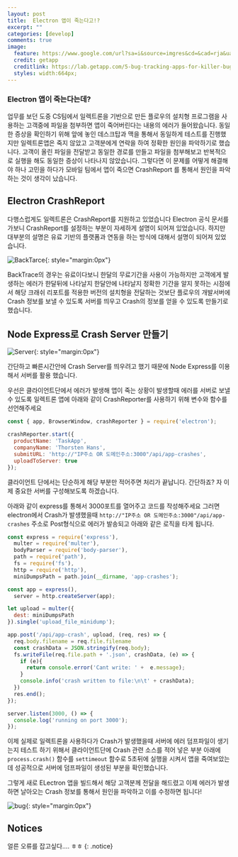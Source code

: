```yaml
---
layout: post
title:  Electron 앱이 죽는다고!?
excerpt: ""
categories: [develop]
comments: true
image:
  feature: https://www.google.com/url?sa=i&source=imgres&cd=&cad=rja&uact=8&ved=2ahUKEwjhyL7Fq-rnAhWKvZQKHQNaAXEQjRx6BAgBEAQ&url=https%3A%2F%2Flab.getapp.com%2F5-bug-tracking-apps-for-killer-bug-reporting%2F&psig=AOvVaw3-YjiLuA7fia2ypFD4dx7G&ust=1582638901651716
  credit: getapp
  creditlink: https://lab.getapp.com/5-bug-tracking-apps-for-killer-bug-reporting/
  styles: width:664px; 
---
```


### Electron 앱이 죽는다는데?

업무를 보던 도중 CS팀에서 일렉트론을 기반으로 만든 플로우의 설치형 프로그램을 사용하는 고객중에 파일을 첨부하면 앱이 죽어버린다는 내용의 에러가 들어왔습니다. 동일한 증상을 확인하기 위해 앞에 놓인 데스크탑과 맥을 통해서 동일하게 테스트를 진행했지만 일렉트론앱은 죽지 않았고 고객분에게 연락을 하여 정확한 원인을 파악하기로 했습니다. 고객이 올린 파일을 전달받고 동일한 경로를 만들고 파일을 첨부해보고 반복적으로 실행을 해도 동일한 증상이 나타나지 않았습니다. 그렇다면 이 문제를 어떻게 해결해야 하나 고민을 하다가 모바일 팀에서 앱이 죽으면 CrashReport 를 통해서 원인을 파악하는 것이 생각이 났습니다.


## Electron CrashReport 

다행스럽게도 일렉트론은 CrashReport를 지원하고 있었습니다 Electron 공식 문서를 가보니 CrashReport를 설정하는 부분이 자세하게 설명이 되어져 있었습니다. 하지만 대부분의 설명은 유료 기반의 플랫폼과 연동을 하는 방식에 대해서 설명이 되어져 있었습니다.

![BackTarce](https://backtrace.io/wp-content/uploads/2017/11/FREE-FOR-ELECTRON-MAINTAINERS-compressor.png){: style="margin:0px"}

BackTrace의 경우는 유료이다보니 한달의 무료기간을 사용이 가능하지만 고객에게 발생하는 에러가 한달뒤에 나타날지 한달안에 나타날지 정확한 기간을 알지 못하는 시점에서 해당 크래쉬 리포트를 적용한 버전의 설치형을 전달하는 것보단 플로우의 개발서버에 Crash 정보를 보낼 수 있도록 서버를 띄우고 Crash의 정보를 얻을 수 있도록 만들기로 했습니다.


## Node Express로 Crash Server 만들기

![Server](https://encrypted-tbn0.gstatic.com/images?q=tbn%3AANd9GcRu-_JOJpNPBORIRqzgifz6RsD0QvC3eNz7dAUsn0UgsmFESB0s){: style="margin:0px"}

간단하고 빠른시간안에 Crash Server를 띄우려고 했기 때문에 Node Express를 이용해서 서버를 활용 했습니다.

우선은 클라이언트단에서 에러가 발생해 앱이 죽는 상황이 발생할때 에러를 서버로 보낼 수 있도록 일렉트론 앱에 아래와 같이 CrashReporter를 사용하기 위해 변수와 함수를 선언해주세요
``` js
const { app, BrowserWindow, crashReporter } = require('electron');

crashReporter.start({
  productName: 'TaskApp',
  companyName: 'Thorsten Hans',
  submitURL: 'http://"IP주소 OR 도메인주소:3000"/api/app-crashes',
  uploadToServer: true
});

```
클라이언트 단에서는 단순하게 해당 부분만 적어주면 처리가 끝납니다. 간단하죠?
자 이제 중요한 서버를 구성해보도록 하겠습니다.

아래와 같이 express를 통해서 3000포트를 열어주고 코드를 작성해주세요
그러면 electron에서 Crash가 발생했을때 `http://"IP주소 OR 도메인주소:3000"/api/app-crashes` 주소로 Post형식으로 에러가 발송되고 아래와 같은 로직을 타게 됩니다.

```js
const express = require('express'),
  multer = require('multer'),
  bodyParser = require('body-parser'),
  path = require('path'),
  fs = require('fs'),
  http = require('http'),
  miniDumpsPath = path.join(__dirname, 'app-crashes');

const app = express(),
  server = http.createServer(app);

let upload = multer({
  dest: miniDumpsPath
}).single('upload_file_minidump');

app.post('/api/app-crash', upload, (req, res) => {
  req.body.filename = req.file.filename
  const crashData = JSON.stringify(req.body);
  fs.writeFile(req.file.path + '.json', crashData, (e) => {
    if (e){
      return console.error('Cant write: ' +  e.message);
    }
    console.info('crash written to file:\n\t' + crashData);
  })
  res.end();
});

server.listen(3000, () => {
  console.log('running on port 3000');
});

```

이제 실제로 일렉트론을 사용하다가 Crash가 발생했을때 서버에 에러 덤프파일이 생기는지 테스트 하기 위해서 클라이언트단에 Crash 관련 소스를 적어 넣은 부분 아래에 `process.crash()` 함수를 `settimeout` 함수로 5초뒤에 실행을 시켜서 앱을 죽여보았는데 성공적으로 서버에 덤프파일이 생성된 부분을 확인했습니다.

그렇게 새로 ELectron 앱을 빌드해서 해당 고객분께 전달을 해드렸고 이제 에러가 발생하면 날아오는 Crash 정보를 통해서 원인을 파악하고 이를 수정하면 됩니다!


![bug](https://cdn.clien.net/web/api/file/F01/8038903/12e55f8f96b042.png){: style="margin:0px"}


## Notices
 얼른 오류를 잡고싶다.... ㅎㅎ
{: .notice}